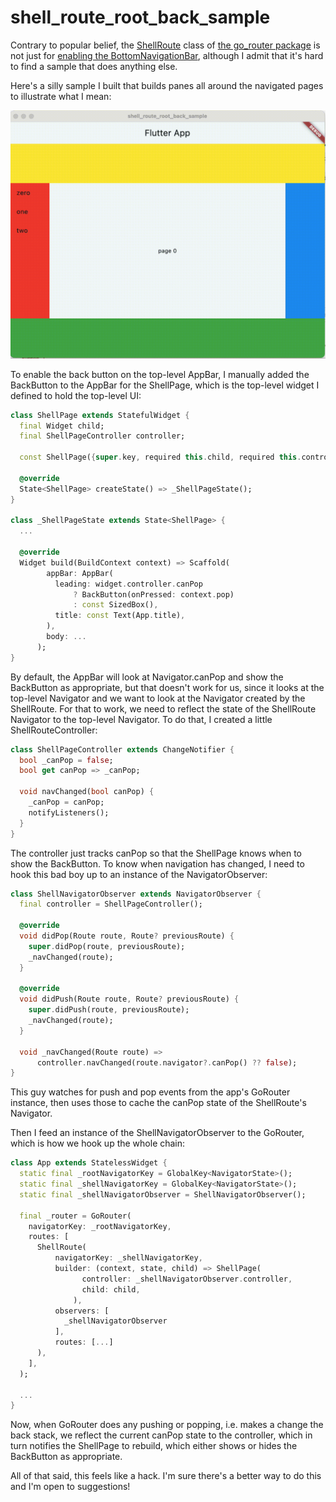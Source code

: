 # shell_route_root_back_sample

Contrary to popular belief, the
[ShellRoute](https://pub.dev/documentation/go_router/latest/go_router/ShellRoute-class.html)
class of [the go_router package](https://pub.dev/packages/go_router) is not just
for [enabling the
BottomNavigationBar](https://medium.com/@ahm4d.bilal/using-gorouters-shellroute-in-flutter-for-nested-navigation-777a9a20642f),
although I admit that it's hard to find a sample that does anything else.

Here's a silly sample I built that builds panes all around the navigated pages
to illustrate what I mean:

![sample](README/output.gif)

To enable the back button on the top-level AppBar, I manually added the
BackButton to the AppBar for the ShellPage, which is the top-level widget
I defined to hold the top-level UI:

```dart
class ShellPage extends StatefulWidget {
  final Widget child;
  final ShellPageController controller;

  const ShellPage({super.key, required this.child, required this.controller});

  @override
  State<ShellPage> createState() => _ShellPageState();
}

class _ShellPageState extends State<ShellPage> {
  ...

  @override
  Widget build(BuildContext context) => Scaffold(
        appBar: AppBar(
          leading: widget.controller.canPop
              ? BackButton(onPressed: context.pop)
              : const SizedBox(),
          title: const Text(App.title),
        ),
        body: ...
      );
}
```

By default, the AppBar will look at Navigator.canPop and show the BackButton as
appropriate, but that doesn't work for us, since it looks at the top-level
Navigator and we want to look at the Navigator created by the ShellRoute. For
that to work, we need to reflect the state of the ShellRoute Navigator to the
top-level Navigator. To do that, I created a little ShellRouteController:

```dart
class ShellPageController extends ChangeNotifier {
  bool _canPop = false;
  bool get canPop => _canPop;

  void navChanged(bool canPop) {
    _canPop = canPop;
    notifyListeners();
  }
}
```

The controller just tracks canPop so that the ShellPage knows when to show the
BackButton. To know when navigation has changed, I need to hook this bad boy up
to an instance of the NavigatorObserver:

```dart
class ShellNavigatorObserver extends NavigatorObserver {
  final controller = ShellPageController();

  @override
  void didPop(Route route, Route? previousRoute) {
    super.didPop(route, previousRoute);
    _navChanged(route);
  }

  @override
  void didPush(Route route, Route? previousRoute) {
    super.didPush(route, previousRoute);
    _navChanged(route);
  }

  void _navChanged(Route route) =>
      controller.navChanged(route.navigator?.canPop() ?? false);
}
```

This guy watches for push and pop events from the app's GoRouter instance, then
uses those to cache the canPop state of the ShellRoute's Navigator.

Then I feed an instance of the ShellNavigatorObserver to the GoRouter, which is
how we hook up the whole chain:

```dart
class App extends StatelessWidget {
  static final _rootNavigatorKey = GlobalKey<NavigatorState>();
  static final _shellNavigatorKey = GlobalKey<NavigatorState>();
  static final _shellNavigatorObserver = ShellNavigatorObserver();

  final _router = GoRouter(
    navigatorKey: _rootNavigatorKey,
    routes: [
      ShellRoute(
          navigatorKey: _shellNavigatorKey,
          builder: (context, state, child) => ShellPage(
                controller: _shellNavigatorObserver.controller,
                child: child,
              ),
          observers: [
            _shellNavigatorObserver
          ],
          routes: [...]
      ),
    ],
  );

  ...
}
```

Now, when GoRouter does any pushing or popping, i.e. makes a change the back
stack, we reflect the current canPop state to the controller, which in turn
notifies the ShellPage to rebuild, which either shows or hides the BackButton as
appropriate.

All of that said, this feels like a hack. I'm sure there's a better way to do
this and I'm open to suggestions!